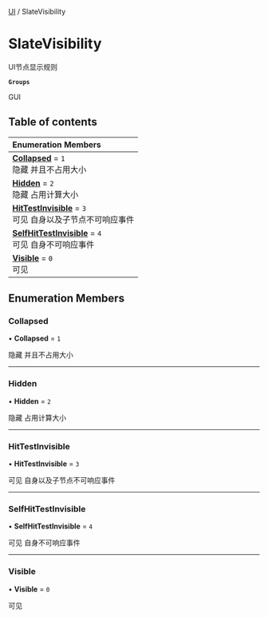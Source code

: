 [UI](../modules/UI.UI.md) / SlateVisibility

# SlateVisibility <Badge type="tip" text="Enumeration" /> <Score text="SlateVisibility" />

UI节点显示规则

**`Groups`**

GUI

## Table of contents

| Enumeration Members |
| :-----|
| **[Collapsed](UI.SlateVisibility.md#collapsed)** = ``1`` <br> 隐藏 并且不占用大小|
| **[Hidden](UI.SlateVisibility.md#hidden)** = ``2`` <br> 隐藏 占用计算大小|
| **[HitTestInvisible](UI.SlateVisibility.md#hittestinvisible)** = ``3`` <br> 可见 自身以及子节点不可响应事件|
| **[SelfHitTestInvisible](UI.SlateVisibility.md#selfhittestinvisible)** = ``4`` <br> 可见 自身不可响应事件|
| **[Visible](UI.SlateVisibility.md#visible)** = ``0`` <br> 可见|

## Enumeration Members

### Collapsed <Score text="Collapsed" /> 

• **Collapsed** = ``1``

隐藏 并且不占用大小

___

### Hidden <Score text="Hidden" /> 

• **Hidden** = ``2``

隐藏 占用计算大小

___

### HitTestInvisible <Score text="HitTestInvisible" /> 

• **HitTestInvisible** = ``3``

可见 自身以及子节点不可响应事件

___

### SelfHitTestInvisible <Score text="SelfHitTestInvisible" /> 

• **SelfHitTestInvisible** = ``4``

可见 自身不可响应事件

___

### Visible <Score text="Visible" /> 

• **Visible** = ``0``

可见
